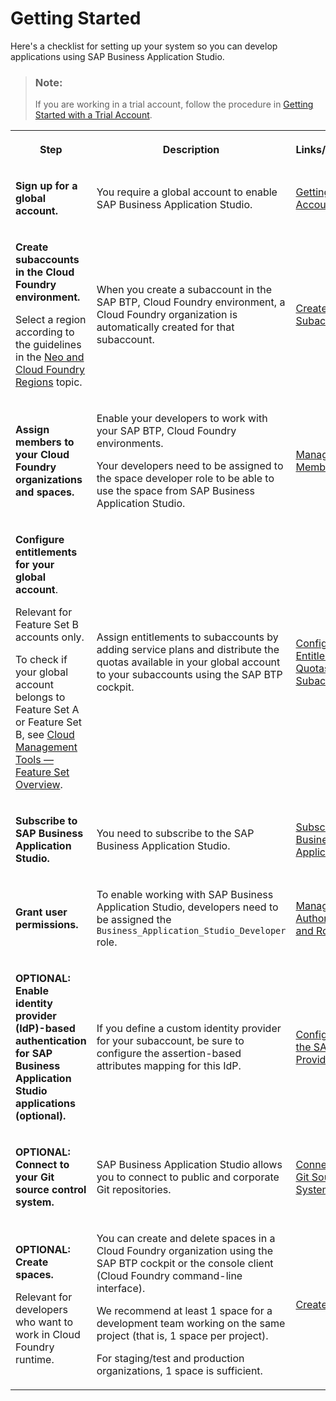 <!-- loio19611ddbe82f4bf2b493283e0ed602e5 -->

# Getting Started

Here's a checklist for setting up your system so you can develop applications using SAP Business Application Studio.

> ### Note:  
> If you are working in a trial account, follow the procedure in [Getting Started with a Trial Account](Getting_Started_with_a_Trial_Account_48ed55e.md).


<table>
<tr>
<th>

Step



</th>
<th>

Description



</th>
<th>

Links/Information



</th>
</tr>
<tr>
<td>

 **Sign up for a global account.** 



</td>
<td>

You require a global account to enable SAP Business Application Studio.



</td>
<td>

[Getting a Global Account](https://help.sap.com/viewer/65de2977205c403bbc107264b8eccf4b/Cloud/en-US/d61c2819034b48e68145c45c36acba6e.html)



</td>
</tr>
<tr>
<td>

**Create subaccounts in the Cloud Foundry environment.**

Select a region according to the guidelines in the [Neo and Cloud Foundry Regions](https://help.sap.com/viewer/825270ffffe74d9f988a0f0066ad59f0/CF/en-US/975b3207acf94599a9a48beb36257ebc.html) topic.



</td>
<td>

When you create a subaccount in the SAP BTP, Cloud Foundry environment, a Cloud Foundry organization is automatically created for that subaccount.



</td>
<td>

[Create a Subaccount](https://help.sap.com/viewer/65de2977205c403bbc107264b8eccf4b/Cloud/en-US/05280a123d3044ae97457a25b3013918.html)



</td>
</tr>
<tr>
<td>

 **Assign members to your Cloud Foundry organizations and spaces.** 



</td>
<td>

Enable your developers to work with your SAP BTP, Cloud Foundry environments.

Your developers need to be assigned to the space developer role to be able to use the space from SAP Business Application Studio.



</td>
<td>

[Managing Members](https://help.sap.com/viewer/65de2977205c403bbc107264b8eccf4b/Cloud/en-US/cc1c676b43904066abb2a4838cbd0c37.html)



</td>
</tr>
<tr>
<td>

**Configure entitlements for your global account**.

Relevant for Feature Set B accounts only.

To check if your global account belongs to Feature Set A or Feature Set B, see [Cloud Management Tools — Feature Set Overview](https://help.sap.com/viewer/65de2977205c403bbc107264b8eccf4b/Cloud/en-US/caf4e4e23aef4666ad8f125af393dfb2.html).



</td>
<td>

Assign entitlements to subaccounts by adding service plans and distribute the quotas available in your global account to your subaccounts using the SAP BTP cockpit.



</td>
<td>

[Configure Entitlements and Quotas for Subaccounts](https://help.sap.com/viewer/65de2977205c403bbc107264b8eccf4b/Cloud/en-US/5ba357b4fa1e4de4b9fcc4ae771609da.html)



</td>
</tr>
<tr>
<td>

 **Subscribe to SAP Business Application Studio.** 



</td>
<td>

You need to subscribe to the SAP Business Application Studio.



</td>
<td>

 [Subscribe to SAP Business Application Studio](Subscribe_to_SAP_Business_Application_Studio_6331319.md) 



</td>
</tr>
<tr>
<td>

**Grant user permissions.**



</td>
<td>

To enable working with SAP Business Application Studio, developers need to be assigned the `Business_Application_Studio_Developer` role.



</td>
<td>

 [Manage Authorizations and Roles](Manage_Authorizations_and_Roles_01e69c5.md) 



</td>
</tr>
<tr>
<td>

**OPTIONAL: Enable identity provider \(IdP\)-based authentication for SAP Business Application Studio applications \(optional\).**



</td>
<td>

If you define a custom identity provider for your subaccount, be sure to configure the assertion-based attributes mapping for this IdP.



</td>
<td>

 [Configure Trust to the SAML Identity Provider](https://help.sap.com/viewer/65de2977205c403bbc107264b8eccf4b/Cloud/en-US/dc618538d97610148155d97dcd123c24.html#loiob6cfc4bb4bff4ace90afc71b0962fcb5) 



</td>
</tr>
<tr>
<td>

**OPTIONAL: Connect to your Git source control system.**



</td>
<td>

 SAP Business Application Studio allows you to connect to public and corporate Git repositories.



</td>
<td>

[Connect to Your Git Source Control System](Connect_to_Your_Git_Source_Control_System_e7a42bc.md)



</td>
</tr>
<tr>
<td>

**OPTIONAL: Create spaces.**

Relevant for developers who want to work in Cloud Foundry runtime.



</td>
<td>

You can create and delete spaces in a Cloud Foundry organization using the SAP BTP cockpit or the console client \(Cloud Foundry command-line interface\).

We recommend at least 1 space for a development team working on the same project \(that is, 1 space per project\).

For staging/test and production organizations, 1 space is sufficient.



</td>
<td>

[Create Spaces](https://help.sap.com/viewer/65de2977205c403bbc107264b8eccf4b/Cloud/en-US/2f6ed22ccf424dae84345f4500c2d8ea.html)



</td>
</tr>
</table>

